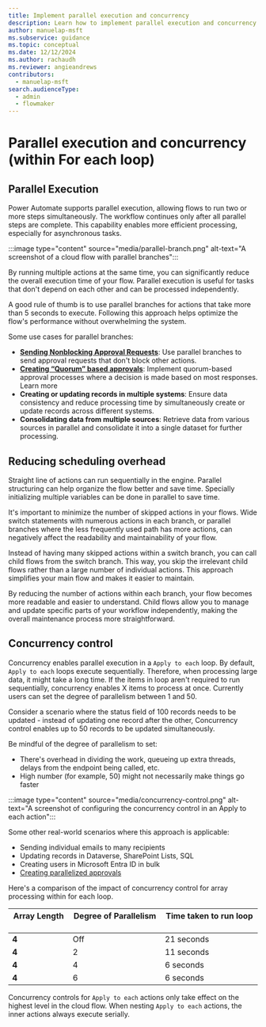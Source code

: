 ```yaml
---
title: Implement parallel execution and concurrency
description: Learn how to implement parallel execution and concurrency
author: manuelap-msft
ms.subservice: guidance
ms.topic: conceptual
ms.date: 12/12/2024
ms.author: rachaudh
ms.reviewer: angieandrews
contributors: 
  - manuelap-msft
search.audienceType: 
  - admin
  - flowmaker
---
```


# Parallel execution and concurrency (within For each loop)

## Parallel Execution

Power Automate supports parallel execution, allowing flows to run two or more steps simultaneously. The workflow continues only after all parallel steps are complete. This capability enables more efficient processing, especially for asynchronous tasks.

:::image type="content" source="media/parallel-branch.png" alt-text="A screenshot of a cloud flow with parallel branches":::

By running multiple actions at the same time, you can significantly reduce the overall execution time of your flow. Parallel execution is useful for tasks that don't depend on each other and can be processed independently.

A good rule of thumb is to use parallel branches for actions that take more than 5 seconds to execute. Following this approach helps optimize the flow's performance without overwhelming the system.

Some use cases for parallel branches:

- **[Sending Nonblocking Approval Requests](https://flow.microsoft.com/blog/approval-reminders-using-parallel-branches/)**: Use parallel branches to send approval requests that don't block other actions. 
- **[Creating “Quorum” based approvals](https://flow.microsoft.com/blog/approvals-by-majority/)**: Implement quorum-based approval processes where a decision is made based on most responses. Learn more
- **Creating or updating records in multiple systems**: Ensure data consistency and reduce processing time by simultaneously create or update records across different systems.
- **Consolidating data from multiple sources**: Retrieve data from various sources in parallel and consolidate it into a single dataset for further processing.

## Reducing scheduling overhead

Straight line of actions can run sequentially in the engine. Parallel structuring can help organize the flow better and save time. Specially initializing multiple variables can be done in parallel to save time.

It's important to minimize the number of skipped actions in your flows. Wide switch statements with numerous actions in each branch, or parallel branches where the less frequently used path has more actions, can negatively affect the readability and maintainability of your flow.

Instead of having many skipped actions within a switch branch, you can call child flows from the switch branch. This way, you skip the irrelevant child flows rather than a large number of individual actions. This approach simplifies your main flow and makes it easier to maintain.

By reducing the number of actions within each branch, your flow becomes more readable and easier to understand. Child flows allow you to manage and update specific parts of your workflow independently, making the overall maintenance process more straightforward.

## Concurrency control

Concurrency enables parallel execution in a `Apply to each` loop. By default, `Apply to each` loops execute sequentially. Therefore, when processing large data, it might take a long time. If the items in loop aren't required to run sequentially, concurrency enables X items to process at once. Currently users can set the degree of parallelism between 1 and 50.

Consider a scenario where the status field of 100 records needs to be updated - instead of updating one record after the other, Concurrency control enables up to 50 records to be updated simultaneously.

Be mindful of the degree of parallelism to set:

- There's overhead in dividing the work, queueing up extra threads, delays from the endpoint being called, etc.
- High number (for example, 50) might not necessarily make things go faster

:::image type="content" source="media/concurrency-control.png" alt-text="A screenshot of configuring the concurrency control in an Apply to each action":::

Some other real-world scenarios where this approach is applicable:​

- Sending individual emails to many recipients​
- Updating records in Dataverse, SharePoint Lists, SQL​
- Creating users in Microsoft Entra ID in bulk
- [Creating parallelized approvals](https://flow.microsoft.com/blog/advanced-flow-of-the-week-send-parallel-approval-requests-to-a-dynamic-set-of-approvers/)

Here's a comparison of the impact of concurrency control for array processing within for each loop.

| **Array Length ​** | **Degree of Parallelism ​** | **Time taken to run loop ​** |
|-------------------|----------------------------|-----------------------------|
| **4 ​**            | Off ​                       | 21 seconds ​                 |
| **4 ​**            | 2 ​                         | 11 seconds ​                 |
| **4 ​**            | 4 ​                         | 6 seconds ​                  |
| **4 ​**            | 6 ​                         | 6 seconds ​                  |

Concurrency controls for `Apply to each` actions only take effect on the highest level in the cloud flow. When nesting `Apply to each` actions, the inner actions always execute serially.
